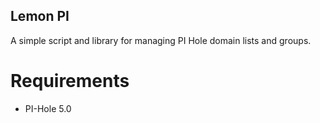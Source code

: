 ## Lemon PI

A simple script and library for managing PI Hole domain lists and groups.


# Requirements
* PI-Hole 5.0
